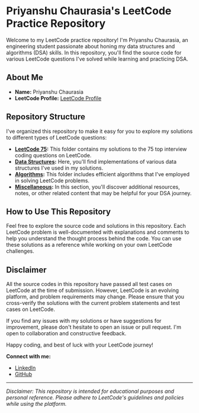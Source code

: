 # Priyanshu Chaurasia's LeetCode Practice Repository

Welcome to my LeetCode practice repository! I'm Priyanshu Chaurasia, an engineering student passionate about honing my data structures and algorithms (DSA) skills. In this repository, you'll find the source code for various LeetCode questions I've solved while learning and practicing DSA.

## About Me
- **Name:** Priyanshu Chaurasia
- **LeetCode Profile:** [LeetCode Profile](https://leetcode.com/iamsainty/)

## Repository Structure
I've organized this repository to make it easy for you to explore my solutions to different types of LeetCode questions:

- **[LeetCode 75](/LeetCode75):** This folder contains my solutions to the 75 top interview coding questions on LeetCode.
- **[Data Structures](/Data%20Structures):** Here, you'll find implementations of various data structures I've used in my solutions.
- **[Algorithms](/Algorithms):** This folder includes efficient algorithms that I've employed in solving LeetCode problems.
- **[Miscellaneous](/Miscellaneous):** In this section, you'll discover additional resources, notes, or other related content that may be helpful for your DSA journey.

## How to Use This Repository
Feel free to explore the source code and solutions in this repository. Each LeetCode problem is well-documented with explanations and comments to help you understand the thought process behind the code. You can use these solutions as a reference while working on your own LeetCode challenges.

## Disclaimer
All the source codes in this repository have passed all test cases on LeetCode at the time of submission. However, LeetCode is an evolving platform, and problem requirements may change. Please ensure that you cross-verify the solutions with the current problem statements and test cases on LeetCode.

If you find any issues with my solutions or have suggestions for improvement, please don't hesitate to open an issue or pull request. I'm open to collaboration and constructive feedback.

Happy coding, and best of luck with your LeetCode journey!

**Connect with me:**
- [LinkedIn](https://www.linkedin.com/in/priyanshu-chaurasia/)
- [GitHub](https://github.com/iamsainty)

---

*Disclaimer: This repository is intended for educational purposes and personal reference. Please adhere to LeetCode's guidelines and policies while using the platform.*
